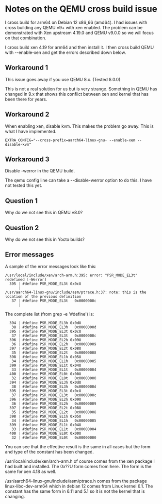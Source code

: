 # Notes on the QEMU cross build issue

I cross build for arm64 on Debian 12 x86_66 (amd64).
I had issues with cross building any QEMU v9+ with xen enabled.
The problem can be demonstrated with Xen upstream 4.19.0 and QEMU v9.0.0 so we 
will focus on that combination.

I cross build xen 4.19 for arm64 and then install it.  I then cross build QEMU
with --enable-xen and get the errors described down below.

## Workaround 1

This issue goes away if you use QEMU 8.x.  (Tested 8.0.0)

This is not a real solution for us but is very strange.  Something in QEMU has
changed in 9.x that shows this conflict between xen and kernel that has been
there for years.

## Workaround 2

When enabling xen, disable kvm.  This makes the problem go away.
This is what I have implemented.

```
EXTRA_CONFIG="--cross-prefix=aarch64-linux-gnu- --enable-xen --disable-kvm"
```

## Workaround 3

Disable -werror in the QEMU build.

The qemu config line can take a --disable-werror option to do this.
I have not tested this yet.

## Question 1

Why do we not see this in QEMU v8.0?

## Question 2

Why do we not see this in Yocto builds?

## Error messages

A sample of the error messages look like this:

```
/usr/local/include/xen/arch-arm.h:395: error: "PSR_MODE_EL3t" redefined [-Werror]
  395 | #define PSR_MODE_EL3t 0x0cU
      | 
/usr/aarch64-linux-gnu/include/asm/ptrace.h:37: note: this is the location of the previous definition
   37 | #define PSR_MODE_EL3t   0x0000000c
      | 
```

The complete list (from grep -e '#define') is:

```
  394 | #define PSR_MODE_EL3h 0x0dU
   38 | #define PSR_MODE_EL3h   0x0000000d
  395 | #define PSR_MODE_EL3t 0x0cU
   37 | #define PSR_MODE_EL3t   0x0000000c
  396 | #define PSR_MODE_EL2h 0x09U
   36 | #define PSR_MODE_EL2h   0x00000009
  397 | #define PSR_MODE_EL2t 0x08U
   35 | #define PSR_MODE_EL2t   0x00000008
  398 | #define PSR_MODE_EL1h 0x05U
   34 | #define PSR_MODE_EL1h   0x00000005
  399 | #define PSR_MODE_EL1t 0x04U
   33 | #define PSR_MODE_EL1t   0x00000004
  400 | #define PSR_MODE_EL0t 0x00U
   32 | #define PSR_MODE_EL0t   0x00000000
  394 | #define PSR_MODE_EL3h 0x0dU
   38 | #define PSR_MODE_EL3h   0x0000000d
  395 | #define PSR_MODE_EL3t 0x0cU
   37 | #define PSR_MODE_EL3t   0x0000000c
  396 | #define PSR_MODE_EL2h 0x09U
   36 | #define PSR_MODE_EL2h   0x00000009
  397 | #define PSR_MODE_EL2t 0x08U
   35 | #define PSR_MODE_EL2t   0x00000008
  398 | #define PSR_MODE_EL1h 0x05U
   34 | #define PSR_MODE_EL1h   0x00000005
  399 | #define PSR_MODE_EL1t 0x04U
   33 | #define PSR_MODE_EL1t   0x00000004
  400 | #define PSR_MODE_EL0t 0x00U
   32 | #define PSR_MODE_EL0t   0x00000000
```

You can see that the effective result is the same in all cases but the form
and type of the constant has been changed.

/usr/local/include/xen/arch-arm.h of course comes from the xen package I had
built and installed.  The 0x??U form comes from here.  The form is the same for
xen 4.18 as well.

/usr/aarch64-linux-gnu/include/asm/ptrace.h comes from the package
linux-libc-dev-arm64 which in debian 12 comes from Linux kernel 6.1.
The constant has the same form in 6.11 and 5.1 so it is not the kernel that is
changing.
